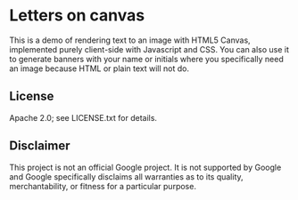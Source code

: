 Letters on canvas
=================

This is a demo of rendering text to an image with HTML5 Canvas, implemented
purely client-side with Javascript and CSS. You can also use it to generate
banners with your name or initials where you specifically need an image because
HTML or plain text will not do.

License
-------

Apache 2.0; see LICENSE.txt for details.

Disclaimer
----------

This project is not an official Google project. It is not supported by Google
and Google specifically disclaims all warranties as to its quality,
merchantability, or fitness for a particular purpose.
